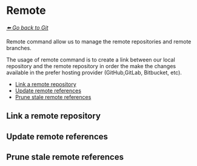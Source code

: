 # Remote 

*[:arrow_left: Go back to Git](./GIT.md)*

Remote command allow us to manage the remote repositories and remote branches.

The usage of remote command is to create a link between our local repository and the remote repository in order the make the changes available in the prefer hosting provider (GitHub,GitLab, Bitbucket, etc).

- [Link a remote repository](./REMOTE.md#link-a-remote-repository)
- [Update remote references](./REMOTE.md#update-remote-references)
- [Prune stale remote references](./REMOTE#prune-stale-remote-references)

## Link a remote repository

## Update remote references

## Prune stale remote references
